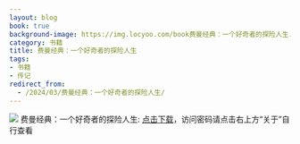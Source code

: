 ```yaml
---
layout: blog
book: true
background-image: https://img.locyoo.com/book费曼经典：一个好奇者的探险人生.jpg
category: 书籍
title: 费曼经典：一个好奇者的探险人生
tags:
- 书籍
- 传记
redirect_from:
  - /2024/03/费曼经典：一个好奇者的探险人生/
---
```

![](https://img.locyoo.com/book费曼经典：一个好奇者的探险人生.jpg)
费曼经典：一个好奇者的探险人生: <a name = "ref1" href="https://url18.ctfile.com/f/50983618-1437032762-2316d9?p=3619">点击下载</a>，访问密码请点击右上方“关于”自行查看